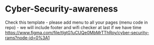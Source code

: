 # Cyber-Security-awareness
Check this template - please add menu to all your pages (menu code in repo) - we will include footer and wifi checker at last if we have time
https://www.figma.com/file/tlgtG1uCUQe0MbMrTThRoy/cyber-security-rams?node-id=0%3A1
